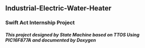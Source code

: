 ## Industrial-Electric-Water-Heater
### Swift Act Internship Project

##### This project designed by State Machine based on TTOS Using PIC16F877A and documented by Doxygen
